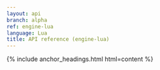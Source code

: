 ```yaml
---
layout: api
branch: alpha
ref: engine-lua
language: Lua
title: API reference (engine-lua)
---
```

{% include anchor_headings.html html=content %}